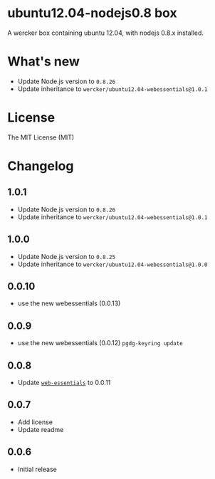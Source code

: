 # ubuntu12.04-nodejs0.8 box

A wercker box containing ubuntu 12.04, with nodejs 0.8.x installed.

# What's new

- Update Node.js version to `0.8.26`
- Update inheritance to `wercker/ubuntu12.04-webessentials@1.0.1`

# License

The MIT License (MIT)

# Changelog

## 1.0.1

- Update Node.js version to `0.8.26`
- Update inheritance to `wercker/ubuntu12.04-webessentials@1.0.1`

## 1.0.0

- Update Node.js version to `0.8.25`
- Update inheritance to `wercker/ubuntu12.04-webessentials@1.0.0`

## 0.0.10

- use the new webessentials (0.0.13) 

## 0.0.9

- use the new webessentials (0.0.12) `pgdg-keyring update`

## 0.0.8

- Update [`web-essentials`](https://app.wercker.com/#applications/51ab0c42df8960ba45003fd9/tab/details) to 0.0.11

## 0.0.7

- Add license
- Update readme

## 0.0.6

- Initial release

